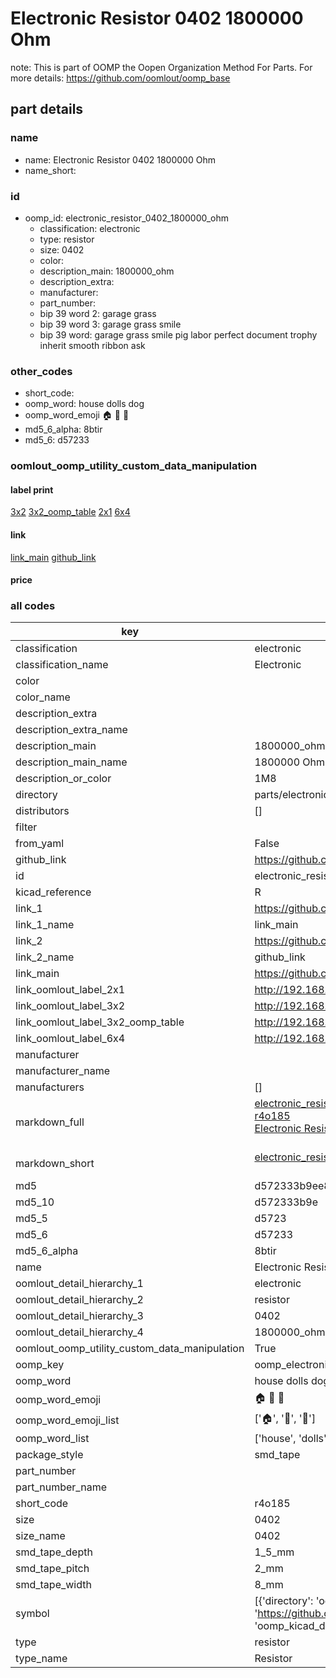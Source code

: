 # Electronic Resistor 0402 1800000 Ohm  

note: This is part of OOMP the Oopen Organization Method For Parts. For more details: https://github.com/oomlout/oomp_base

##  part details





### name
* name: Electronic Resistor 0402 1800000 Ohm
* name_short: 
### id
* oomp_id: electronic_resistor_0402_1800000_ohm
  * classification: electronic
  * type: resistor
  * size: 0402
  * color: 
  * description_main: 1800000_ohm
  * description_extra: 
  * manufacturer: 
  * part_number: 
  * bip 39 word 2: garage grass
  * bip 39 word 3: garage grass smile
  * bip 39 word: garage grass smile pig labor perfect document trophy inherit smooth ribbon ask

### other_codes
* short_code: 
* oomp_word: house dolls dog
* oomp_word_emoji :house: :dolls: :dog:
* md5_6_alpha: 8btir
* md5_6: d57233






### oomlout_oomp_utility_custom_data_manipulation
#### label print
[3x2](http://192.168.1.245:1112/?label=oomp%208btir)
[3x2_oomp_table](http://192.168.1.107:1112/?label=oomp%208btir)
[2x1](http://192.168.1.242:1112/?label=oomp%208btir)
[6x4](http://192.168.1.55:1112/?label=oomp%208btir)    

#### link

[link_main](https://github.com/oomlout/oomlout_oomp_current_version_messy/tree/main/parts/electronic_resistor_0402_1800000_ohm) [github_link](https://github.com/oomlout/oomlout_oomp_part_src/tree/main/parts/electronic_resistor_0402_1800000_ohm)                             

#### price







### all codes 
| key | value |  
| --- | --- |  
| classification | electronic |  
| classification_name | Electronic |  
| color |  |  
| color_name |  |  
| description_extra |  |  
| description_extra_name |  |  
| description_main | 1800000_ohm |  
| description_main_name | 1800000 Ohm |  
| description_or_color | 1M8 |  
| directory | parts/electronic_resistor_0402_1800000_ohm |  
| distributors | [] |  
| filter |  |  
| from_yaml | False |  
| github_link | https://github.com/oomlout/oomlout_oomp_part_src/tree/main/parts/electronic_resistor_0402_1800000_ohm |  
| id | electronic_resistor_0402_1800000_ohm |  
| kicad_reference | R |  
| link_1 | https://github.com/oomlout/oomlout_oomp_current_version_messy/tree/main/parts/electronic_resistor_0402_1800000_ohm |  
| link_1_name | link_main |  
| link_2 | https://github.com/oomlout/oomlout_oomp_part_src/tree/main/parts/electronic_resistor_0402_1800000_ohm |  
| link_2_name | github_link |  
| link_main | https://github.com/oomlout/oomlout_oomp_current_version_messy/tree/main/parts/electronic_resistor_0402_1800000_ohm |  
| link_oomlout_label_2x1 | http://192.168.1.242:1112/?label=oomp%208btir |  
| link_oomlout_label_3x2 | http://192.168.1.245:1112/?label=oomp%208btir |  
| link_oomlout_label_3x2_oomp_table | http://192.168.1.107:1112/?label=oomp%208btir |  
| link_oomlout_label_6x4 | http://192.168.1.55:1112/?label=oomp%208btir |  
| manufacturer |  |  
| manufacturer_name |  |  
| manufacturers | [] |  
| markdown_full | [electronic_resistor_0402_1800000_ohm](https://github.com/oomlout/oomlout_oomp_current_version_messy/tree/main/parts/electronic_resistor_0402_1800000_ohm)<br>[r4o185](https://github.com/oomlout/oomlout_oomp_current_version_messy/tree/main/parts/electronic_resistor_0402_1800000_ohm)<br>[Electronic Resistor 0402 1800000 Ohm](https://github.com/oomlout/oomlout_oomp_current_version_messy/tree/main/parts/electronic_resistor_0402_1800000_ohm)<br><br> |  
| markdown_short | [electronic_resistor_0402_1800000_ohm](https://github.com/oomlout/oomlout_oomp_current_version_messy/tree/main/parts/electronic_resistor_0402_1800000_ohm)<br><br> |  
| md5 | d572333b9ee8e80e8c3e2a4999597afb |  
| md5_10 | d572333b9e |  
| md5_5 | d5723 |  
| md5_6 | d57233 |  
| md5_6_alpha | 8btir |  
| name | Electronic Resistor 0402 1800000 Ohm |  
| oomlout_detail_hierarchy_1 | electronic |  
| oomlout_detail_hierarchy_2 | resistor |  
| oomlout_detail_hierarchy_3 | 0402 |  
| oomlout_detail_hierarchy_4 | 1800000_ohm |  
| oomlout_oomp_utility_custom_data_manipulation | True |  
| oomp_key | oomp_electronic_resistor_0402_1800000_ohm |  
| oomp_word | house dolls dog |  
| oomp_word_emoji | :house: :dolls: :dog: |  
| oomp_word_emoji_list | [':house:', ':dolls:', ':dog:'] |  
| oomp_word_list | ['house', 'dolls', 'dog'] |  
| package_style | smd_tape |  
| part_number |  |  
| part_number_name |  |  
| short_code | r4o185 |  
| size | 0402 |  
| size_name | 0402 |  
| smd_tape_depth | 1_5_mm |  
| smd_tape_pitch | 2_mm |  
| smd_tape_width | 8_mm |  
| symbol | [{'directory': 'oomlout_oomp_symbol_bot/symbols/kicad_device_r//working/working.kicad_sym', 'index': 0, 'link': 'https://github.com/oomlout/oomlout_oomp_symbol_bot/tree/main/symbols/kicad_device_r', 'oomp_key': 'oomp_kicad_device_r'}] |  
| type | resistor |  
| type_name | Resistor |  

